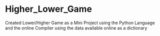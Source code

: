 # Higher_Lower_Game

Created Lower/Higher Game as a  Mini Project using the Python Language and the online Compiler using the data available online as a dictionary 
